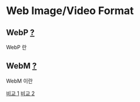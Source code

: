 # Web Image/Video Format  

## WebP  [?](https://ko.wikipedia.org/wiki/WebP)
WebP 란


## WebM  [?](https://ko.wikipedia.org/wiki/WebM)
WebM 이란

[비교 1](https://corydowdy.com/blog/apng-vs-webp-vs-gif)
[비교 2](https://kr.bandisoft.com/honeycam/help/file_format/)
<!--stackedit_data:
eyJoaXN0b3J5IjpbLTIxMzYwNzIyNzldfQ==
-->